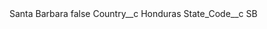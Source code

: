 <?xml version="1.0" encoding="UTF-8"?>
<CustomMetadata xmlns="http://soap.sforce.com/2006/04/metadata" xmlns:xsi="http://www.w3.org/2001/XMLSchema-instance" xmlns:xsd="http://www.w3.org/2001/XMLSchema">
    <label>Santa Barbara</label>
    <protected>false</protected>
    <values>
        <field>Country__c</field>
        <value xsi:type="xsd:string">Honduras</value>
    </values>
    <values>
        <field>State_Code__c</field>
        <value xsi:type="xsd:string">SB</value>
    </values>
</CustomMetadata>
